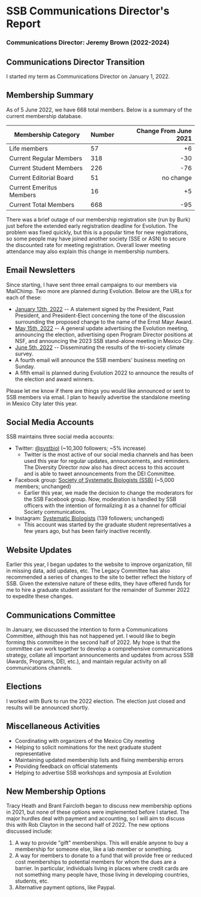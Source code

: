 # SSB Communications Director's Report

### Communications Director: Jeremy Brown (2022-2024)

## Communications Director Transition

I started my term as Communications Director on January 1, 2022.

## Membership Summary

As of 5 June 2022, we have 668 total members.  Below is a summary of the current membership database.

**Membership Category**|**Number**|**Change From June 2021**
-----|-----|-----:
Life members|57|+6
Current Regular Members|318|-30
Current Student Members|226|-76
Current Editorial Board|51|no change
Current Emeritus Members|16|+5
Current Total Members|668|-95

There was a brief outage of our membership registration site (run by Burk) just before the extended early registration deadline for Evolution. The problem was fixed quickly, but this is a popular time for new registrations, so some people may have joined another society (SSE or ASN) to secure the discounted rate for meeting registration. Overall lower meeting attendance may also explain this change in membership numbers.

## Email Newsletters

Since starting, I have sent three email campaigns to our members via MailChimp. Two more are planned during Evolution. Below are the URLs for each of these:

- [January 12th, 2022](https://mailchi.mp/bbb494bb0e93/award-naming-discussion) -- A statement signed by the President, Past President, and President-Elect concerning the tone of the discussion surrounding the proposed change to the name of the Ernst Mayr Award.
- [May 15th, 2022](https://mailchi.mp/93937defe4f6/evolution_2022_and_more) -- A general update advertising the Evolution meeting, announcing the election, advertising open Program Director positions at NSF, and announcing the 2023 SSB stand-alone meeting in Mexico City.
- [June 5th, 2022](https://mailchi.mp/ee3c4a64bc2b/climate-survey-results) -- Disseminating the results of the tri-society climate survey.
- A fourth email will announce the SSB members' business meeting on Sunday.
- A fifth email is planned during Evolution 2022 to announce the results of the election and award winners.

Please let me know if there are things you would like announced or sent to SSB members via email. I plan to heavily advertise the standalone meeting in Mexico City later this year.

## Social Media Accounts

SSB maintains three social media accounts:

- Twitter: [@systbiol](https://twitter.com/systbiol) (~10,300 followers; ~5% increase)
	- Twitter is the most active of our social media channels and has been used this year for regular updates, announcements, and reminders. The Diversity Director now also has direct access to this account and is able to tweet announcements from the DEI Committee.
- Facebook group: [Society of Systematic Biologists (SSB)](https://www.facebook.com/groups/SocietySystematicBiologists/) (~5,000 members; unchanged)
	- Earlier this year, we made the decision to change the moderators for the SSB Facebook group. Now, moderation is handled by SSB officers with the intention of formalizing it as a channel for official Society communications.
- Instagram: [Systematic Biologists](https://www.instagram.com/systematicbiologists/) (139 followers; unchanged)
	- This account was started by the graduate student representatives a few years ago, but has been fairly inactive recently.

## Website Updates

Earlier this year, I began updates to the website to improve organization, fill in missing data, add updates, etc. The Legacy Committee has also recommended a series of changes to the site to better reflect the history of SSB. Given the extensive nature of these edits, they have offered funds for me to hire a graduate student assistant for the remainder of Summer 2022 to expedite these changes.

## Communications Committee

In January, we discussed the intention to form a Communications Committee, although this has not happened yet. I would like to begin forming this committee in the second half of 2022. My hope is that the committee can work together to develop a comprehensive communications strategy, collate all important announcements and updates from across SSB (Awards, Programs, DEI, etc.), and maintain regular activity on all communications channels.

## Elections

I worked with Burk to run the 2022 election. The election just closed and results will be announced shortly.

## Miscellaneous Activities

- Coordinating with organizers of the Mexico City meeting
- Helping to solicit nominations for the next graduate student representative
- Maintaining updated membership lists and fixing membership errors
- Providing feedback on official statements
- Helping to advertise SSB workshops and symposia at Evolution

## New Membership Options

Tracy Heath and Brant Faircloth began to discuss new membership options in 2021, but none of these options were implemented before I started. The major hurdles deal with payment and accounting, so I will aim to discuss this with Rob Clayton in the second half of 2022. The new options discussed include:

1. A way to provide "gift" memberships. This will enable anyone to buy a membership for someone else, like a lab member or something.
2. A way for members to donate to a fund that will provide free or reduced cost memberships to potential members for whom the dues are a barrier. In particular, individuals living in places where credit cards are not something many people have, those living in developing countries, students, etc.
3. Alternative payment options, like Paypal.
